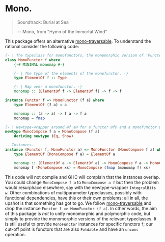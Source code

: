 # Mono.

> Soundtrack: Burial at Sea
>
> -- Mono, from "Hymn of the Immortal Wind"

This package offers an alternative [mono-traversable](https://hackage.haskell.org/package/mono-traversable). To understand the rational consider the following code:

```haskell
{- | The typeclass for monofunctors, the monomorphic version of 'Functor'. -}
class MonoFunctor f where
    {-# MINIMAL monomap #-}

    {- | The type of the elements of the monofunctor. -}
    type ElementOf f :: Type

    {- | Map over a monofunctor. -}
    monomap :: (ElementOf f -> ElementOf f) -> f -> f

instance Functor f => MonoFunctor (f a) where
    type ElementOf (f a) = a

    monomap :: (a -> a) -> f a -> f a
    monomap = fmap

{- | Newtype-wrapper around @f a@ for a functor @f@ and a monofunctor @a@. -}
newtype MonoCompose f a = MonoCompose (f a)
    deriving newtype (Eq, Show)

-- Instances.
instance (Functor f, MonoFunctor a) => MonoFunctor (MonoCompose f a) where
    type ElementOf (MonoCompose f a) = ElementOf a

    monomap :: (ElementOf a -> ElementOf a) -> MonoCompose f a -> MonoCompose f a
    monomap f (MonoCompose xs) = MonoCompose (fmap (monomap f) xs)
```

This code will not compile and GHC will complain that the instances overlap. You could change `MonoCompose f a` to `MonoCompose a f` but then the problem would resurphace elsewhere, say with the newtype-wrapper `IntegralBits w`. Other combinations of multiparameter typeclasses, possibly with functional dependencies, have this or their own problems; all in all, the upshot is that something has got to go. We follow [mono-traversable](https://hackage.haskell.org/package/mono-traversable) and drop the instance `Functor f => MonoFunctor (f a)`. In other words, the aim of this package is _not_ to unify monomorphic and polymorphic code, but simply to provide the monomorphic versions of the relevant typeclasses. It is still useful to provide `MonoFunctor` instances for specific functors `f`; our cut-off point is functors that are also `Foldable` and have an `uncons` operation.
